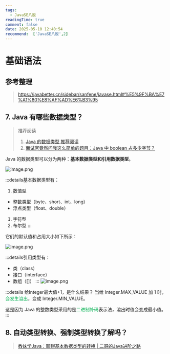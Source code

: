 ```yaml
---
tags:
  - JavaSE八股
readingTime: true
comment: false
date: 2025-05-10 12:40:54
recommend:  ['JavaSE八股',2]
---
```

# 基础语法

## 参考整理

>https://javabetter.cn/sidebar/sanfene/javase.html#%E5%9F%BA%E7%A1%80%E8%AF%AD%E6%B3%95

## 7. Java 有哪些数据类型？

>推荐阅读 
>1.  [Java 的数据类型 推荐阅读](https://javabetter.cn/basic-grammar/basic-data-type.html)
>2. [⾯试官竟然问我这么简单的题⽬：Java 中 boolean 占多少字节？](https://mp.weixin.qq.com/s/KMDlAf5sXQCn8LJz-RJRgA)

Java 的数据类型可以分为两种：**基本数据类型和引⽤数据类型**。

![image.png](https://imgsbo.oss-cn-shanghai.aliyuncs.com/undefined20250510124330207.png)


:::details基本数据类型有：

1. 数值型
- 整数类型（byte、short、int、long）
- 浮点类型（float、double）
1. 字符型
2. 布尔型
:::

它们的默认值和占⽤⼤⼩如下所示：

![image.png](https://imgsbo.oss-cn-shanghai.aliyuncs.com/undefined20250510124802980.png)

:::details引用类型有：

- 类（class） 
- 接⼝（interface）
- 数组（[]）
:::
![image.png](https://imgsbo.oss-cn-shanghai.aliyuncs.com/undefined20250510125007917.png)


:::details 给Integer最⼤值+1，是什么结果？
当给 Integer.MAX_VALUE 加 1 时，<font color="#00b050">会发⽣溢出</font>，变成 Integer.MIN_VALUE。

这是因为 Java 的整数类型采⽤的是<font color="#00b050">⼆进制补码</font>表示法，溢出时值会变成最⼩值。
:::


## 8. ⾃动类型转换、强制类型转换了解吗？

>[教妹学Java：聊聊基本数据类型的转换 | 二哥的Java进阶之路](https://javabetter.cn/basic-grammar/type-cast.html)



